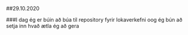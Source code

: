 ##29.10.2020

###I dag ég er búin að búa til repository fyrir lokaverkefni oog ég bún að setja inn hvað ætla ég að gera
